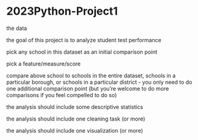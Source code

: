 # 2023Python-Project1

the data

the goal of this project is to analyze student test performance

pick any school in this dataset as an initial comparison point

pick a feature/measure/score

compare above school to schools in the entire dataset, schools in a
particular borough, or schools in a particular district - you only need
to do one additional comparison point (but you’re welcome to do
more comparisons if you feel compelled to do so)

the analysis should include some descriptive statistics

the analysis should include one cleaning task (or more)

the analysis should include one visualization (or more)
